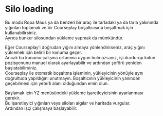 # Silo loading
  
Bu modu Ropa Maus ya da benzeri bir araç ile tarladaki ya da tarla yakınında yığınları toplamak ve bir Courseplay boşaltıcısına boşaltmak için kullanabilirsiniz.  
Ayrıca bunker silosundan yükleme yapmak da mümkündür.  
  
Eğer Courseplay’i doğrudan yığını almaya yönlendirirseniz, araç yığını yüklemek için belirli bir konuma geçer.  
Ancak bu konumu çalışma ortamına uygun bulmazsanız, işi durdurup kolun pozisyonunu manuel olarak ayarlayabilir ve ardından şoförü yeniden başlatabilirsiniz.  
Courseplay ile otomatik boşaltma işleminin, yükleyicinin yönüyle aynı doğrultuda yapıldığını unutmayın. Boşaltıcının yükleyicinin yanından geçebilmesi için yeterli alanı olduğundan emin olun.  

  
Başlamak için YZ menüsündeki yükleme işaretleyicisinin ayarlanması gerekir.  
Bu işaretleyici yığınları veya siloları algılar ve haritada vurgular.  
Ardından işçi çalışmaya başlayabilir.  
